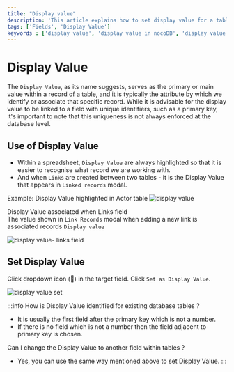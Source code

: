 ```yaml
---
title: "Display value"
description: 'This article explains how to set display value for a table & its use.'
tags: ['Fields', 'Display Value']
keywords : ['display value', 'display value in nocoDB', 'display value in nocoDB']
---
```


# Display Value

The `Display Value`, as its name suggests, serves as the primary or main value within a record of a table, and it is typically the attribute by which we identify or associate that specific record. While it is advisable for the display value to be linked to a field with unique identifiers, such as a primary key, it's important to note that this uniqueness is not always enforced at the database level.

## Use of Display Value
- Within a spreadsheet, `Display Value` are always highlighted so that it is easier to recognise what record we are working with.
- And when `Links` are created between two tables - it is the Display Value that appears in `Linked records` modal.

Example: 
Display Value highlighted in Actor table
![display value](/img/v2/fields/display-value.png)

Display Value associated when Links field  
The value shown in `Link Records` modal when adding a new link is associated records `Display value`  
  
![display value- links field](/img/v2/fields/display-value-in-linked-record.png)


## Set Display Value
Click dropdown icon (🔽) in the target field. Click `Set as Display Value`.  
  
![display value set](/img/v2/fields/set-as-display-value.png)

:::info
How is Display Value identified for existing database tables ?
- It is usually the first field after the primary key which is not a number.
- If there is no field which is not a number then the field adjacent to primary key is chosen.

Can I change the Display Value to another field within tables ?
- Yes, you can use the same way mentioned above to set Display Value.
::: 
